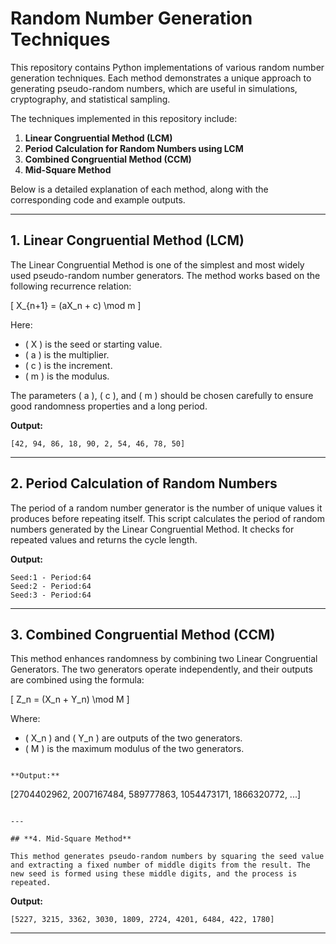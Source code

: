 # Random Number Generation Techniques

This repository contains Python implementations of various random number generation techniques. Each method demonstrates a unique approach to generating pseudo-random numbers, which are useful in simulations, cryptography, and statistical sampling.  

The techniques implemented in this repository include:  

1. **Linear Congruential Method (LCM)**  
2. **Period Calculation for Random Numbers using LCM**  
3. **Combined Congruential Method (CCM)**  
4. **Mid-Square Method**

Below is a detailed explanation of each method, along with the corresponding code and example outputs.  

---

## **1. Linear Congruential Method (LCM)**  

The Linear Congruential Method is one of the simplest and most widely used pseudo-random number generators. The method works based on the following recurrence relation:  

\[ X_{n+1} = (aX_n + c) \mod m \]  

Here:
- \( X \) is the seed or starting value.  
- \( a \) is the multiplier.  
- \( c \) is the increment.  
- \( m \) is the modulus.  

The parameters \( a \), \( c \), and \( m \) should be chosen carefully to ensure good randomness properties and a long period.  


**Output:**  
```
[42, 94, 86, 18, 90, 2, 54, 46, 78, 50]
```

---

## **2. Period Calculation of Random Numbers**  

The period of a random number generator is the number of unique values it produces before repeating itself. This script calculates the period of random numbers generated by the Linear Congruential Method. It checks for repeated values and returns the cycle length.  


**Output:**  
```
Seed:1 - Period:64  
Seed:2 - Period:64  
Seed:3 - Period:64  
```

---

## **3. Combined Congruential Method (CCM)**  

This method enhances randomness by combining two Linear Congruential Generators. The two generators operate independently, and their outputs are combined using the formula:  

\[ Z_n = (X_n + Y_n) \mod M \]  

Where:
- \( X_n \) and \( Y_n \) are outputs of the two generators.  
- \( M \) is the maximum modulus of the two generators.  

```

**Output:**  
```
[2704402962, 2007167484, 589777863, 1054473171, 1866320772, ...]
```

---

## **4. Mid-Square Method**  

This method generates pseudo-random numbers by squaring the seed value and extracting a fixed number of middle digits from the result. The new seed is formed using these middle digits, and the process is repeated.  

```
**Output:**  
```
[5227, 3215, 3362, 3030, 1809, 2724, 4201, 6484, 422, 1780]
```

---
